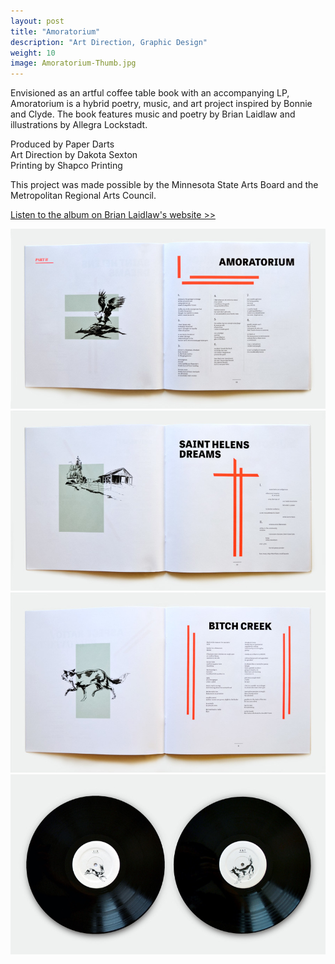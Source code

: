 ```yaml
---
layout: post
title: "Amoratorium"
description: "Art Direction, Graphic Design"
weight: 10
image: Amoratorium-Thumb.jpg
---
```

Envisioned as an artful coffee table book with an accompanying LP, Amoratorium is a hybrid poetry, music, and art project inspired by Bonnie and Clyde. The book features music and poetry by Brian Laidlaw and illustrations by Allegra Lockstadt.

Produced by Paper Darts  
Art Direction by Dakota Sexton  
Printing by Shapco Printing  

This project was made possible by the Minnesota State Arts Board and the Metropolitan Regional Arts Council.

[Listen to the album on Brian Laidlaw's website >>](http://www.brianlaidlaw.com/music/)

![Amoratorium poem spread](/assets/img/amoratorium_booksample_02_800.jpg)
![Saint Helens Dreams poem spread](/assets/img/amoratorium_booksample_01_800.jpg)
![B**** poem spread](/assets/img/amoratorium_booksample_03_800.jpg)
![Vinyl photo](/assets/img/amortatorium_record_full_800.jpg)
